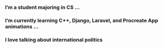 ### I’m a student majoring in CS ...
### I’m currently learning C++, Django, Laravel, and Procreate App animations ...
### I love talking about international politics

<!--

Here are some ideas to get you started:

- 🔭 I’m a student majoring in CS ...
- 🌱 I’m currently learning C++, Django, Laravel, and Procreate App animations ...
- 💬 I love talking about international politics
-->
